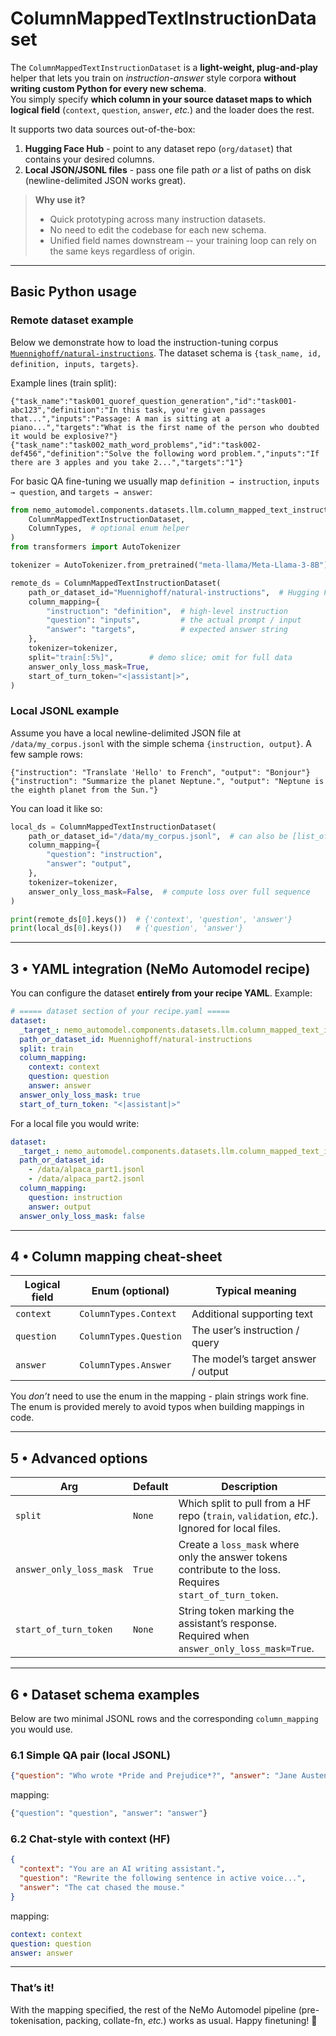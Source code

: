 # ColumnMappedTextInstructionDataset

The `ColumnMappedTextInstructionDataset` is a **light-weight, plug-and-play** helper that lets you train on *instruction-answer* style corpora **without writing custom Python for every new schema**.  
You simply specify **which column in your source dataset maps to which logical field** (`context`, `question`, `answer`, *etc.*) and the loader does the rest.

It supports two data sources out-of-the-box:

1. **Hugging Face Hub** - point to any dataset repo (`org/dataset`) that contains your desired columns.
2. **Local JSON/JSONL files** - pass one file path *or* a list of paths on disk (newline-delimited JSON works great).

> **Why use it?**
> - Quick prototyping across many instruction datasets.  
> - No need to edit the codebase for each new schema.  
> - Unified field names downstream ‑- your training loop can rely on the same keys regardless of origin.

---
## Basic Python usage
### Remote dataset example

Below we demonstrate how to load the instruction-tuning corpus
[`Muennighoff/natural-instructions`](https://huggingface.co/datasets/Muennighoff/natural-instructions).
The dataset schema is `{task_name, id, definition, inputs, targets}`.

Example lines (train split):

```jsonl
{"task_name":"task001_quoref_question_generation","id":"task001-abc123","definition":"In this task, you're given passages that...","inputs":"Passage: A man is sitting at a piano...","targets":"What is the first name of the person who doubted it would be explosive?"}
{"task_name":"task002_math_word_problems","id":"task002-def456","definition":"Solve the following word problem.","inputs":"If there are 3 apples and you take 2...","targets":"1"}
```

For basic QA fine-tuning we usually map `definition → instruction`, `inputs → question`, and `targets → answer`:

```python
from nemo_automodel.components.datasets.llm.column_mapped_text_instruction_dataset import (
    ColumnMappedTextInstructionDataset,
    ColumnTypes,  # optional enum helper
)
from transformers import AutoTokenizer

tokenizer = AutoTokenizer.from_pretrained("meta-llama/Meta-Llama-3-8B")

remote_ds = ColumnMappedTextInstructionDataset(
    path_or_dataset_id="Muennighoff/natural-instructions",  # Hugging Face repo ID
    column_mapping={
        "instruction": "definition",  # high-level instruction
        "question": "inputs",         # the actual prompt / input
        "answer": "targets",          # expected answer string
    },
    tokenizer=tokenizer,
    split="train[:5%]",        # demo slice; omit for full data
    answer_only_loss_mask=True,
    start_of_turn_token="<|assistant|>",
)
```

### Local JSONL example

Assume you have a local newline-delimited JSON file at `/data/my_corpus.jsonl`
with the simple schema `{instruction, output}`.  A few sample rows:

```jsonl
{"instruction": "Translate 'Hello' to French", "output": "Bonjour"}
{"instruction": "Summarize the planet Neptune.", "output": "Neptune is the eighth planet from the Sun."}
```

You can load it like so:

```python
local_ds = ColumnMappedTextInstructionDataset(
    path_or_dataset_id="/data/my_corpus.jsonl",  # can also be [list_of_paths]
    column_mapping={
        "question": "instruction",
        "answer": "output",
    },
    tokenizer=tokenizer,
    answer_only_loss_mask=False,  # compute loss over full sequence
)

print(remote_ds[0].keys())  # {'context', 'question', 'answer'}
print(local_ds[0].keys())   # {'question', 'answer'}
```

---
## 3 • YAML integration (NeMo Automodel recipe)
You can configure the dataset **entirely from your recipe YAML**.  Example:
```yaml
# ===== dataset section of your recipe.yaml =====
dataset:
  _target_: nemo_automodel.components.datasets.llm.column_mapped_text_instruction_dataset.ColumnMappedTextInstructionDataset
  path_or_dataset_id: Muennighoff/natural-instructions
  split: train
  column_mapping:
    context: context
    question: question
    answer: answer
  answer_only_loss_mask: true
  start_of_turn_token: "<|assistant|>"
```
For a local file you would write:
```yaml
dataset:
  _target_: nemo_automodel.components.datasets.llm.column_mapped_text_instruction_dataset.ColumnMappedTextInstructionDataset
  path_or_dataset_id: 
    - /data/alpaca_part1.jsonl
    - /data/alpaca_part2.jsonl
  column_mapping:
    question: instruction
    answer: output
  answer_only_loss_mask: false
```

---
## 4 • Column mapping cheat-sheet
| **Logical field** | **Enum** (optional)          | **Typical meaning**                 |
|-------------------|------------------------------|-------------------------------------|
| `context`         | `ColumnTypes.Context`        | Additional supporting text          |
| `question`        | `ColumnTypes.Question`       | The user’s instruction / query      |
| `answer`          | `ColumnTypes.Answer`         | The model’s target answer / output  |

You *don’t* need to use the enum in the mapping - plain strings work fine.  The enum is provided merely to avoid typos when building mappings in code.

---
## 5 • Advanced options
| Arg                     | Default | Description |
|-------------------------|---------|-------------|
| `split`                 | `None`  | Which split to pull from a HF repo (`train`, `validation`, *etc.*). Ignored for local files. |
| `answer_only_loss_mask` | `True`  | Create a `loss_mask` where only the answer tokens contribute to the loss. Requires `start_of_turn_token`. |
| `start_of_turn_token`   | `None`  | String token marking the assistant’s response. Required when `answer_only_loss_mask=True`. |

---
## 6 • Dataset schema examples
Below are two minimal JSONL rows and the corresponding `column_mapping` you would use.

### 6.1 Simple QA pair (local JSONL)
```json
{"question": "Who wrote *Pride and Prejudice*?", "answer": "Jane Austen."}
```
mapping:
```python
{"question": "question", "answer": "answer"}
```

### 6.2 Chat-style with context (HF)
```json
{
  "context": "You are an AI writing assistant.",
  "question": "Rewrite the following sentence in active voice...",
  "answer": "The cat chased the mouse."
}
```
mapping:
```yaml
context: context
question: question
answer: answer
```

---
### That’s it!
With the mapping specified, the rest of the NeMo Automodel pipeline (pre-tokenisation, packing, collate-fn, *etc.*) works as usual.  Happy finetuning! 🚀 